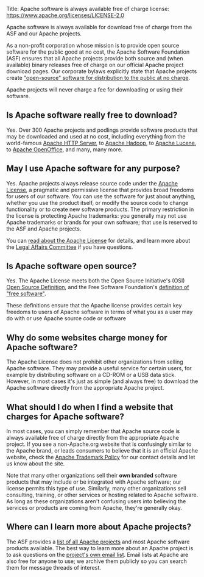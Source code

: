 Title:     Apache software is always available free of charge
license: https://www.apache.org/licenses/LICENSE-2.0

Apache software is always available for download free of charge from the ASF and our Apache projects.

As a non-profit corporation whose mission is to provide open source software for the public good at no cost, the Apache Software Foundation (ASF) ensures that 
all Apache projects provide both source and (when available) binary releases free of charge on our official Apache project download pages. 
Our corporate bylaws explicitly state that Apache projects create ["open-source" software for distribution to the public at no charge][7]. 

Apache projects will never charge a fee for downloading or using their software.  

## Is Apache software really free to download? ##

Yes.  Over 300 Apache projects and podlings provide software products that may be 
downloaded and used at no cost, including everything from the world-famous 
[Apache HTTP Server][1], to [Apache Hadoop][2], to [Apache Lucene][3], 
to [Apache OpenOffice][4], and many, many more.

## May I use Apache software for any purpose? ##

Yes.  Apache projects always release source code under the [Apache License][5], a 
pragmatic and permissive license that provides broad freedoms for 
users of our software.  You can use the software for just about anything, whether you 
use the product itself, or modify the source code to change 
functionality or to create new software products.  The primary restriction in the license is 
protecting Apache trademarks: you generally may not use Apache trademarks or brands for 
your own software; that use is reserved to the ASF and Apache projects.

You can [read about the Apache License](/licenses/) for details, and 
learn more about the [Legal Affairs Committee](/legal/) if you have questions.

## Is Apache software open source? ##

Yes.  The Apache License meets both the Open Source Initiative's (OSI) 
[Open Source Definition](http://www.opensource.org/docs/osd), and the 
Free Software Foundation's [definition of "free software"](https://www.gnu.org/licenses/license-list.html#apache2).

These definitions ensure that the Apache license provides certain key freedoms to users of Apache 
software in terms of what you as a user may do with or use Apache source code or software

## Why do some websites charge money for Apache software? ##

The Apache License does not prohibit other organizations from selling Apache software.  They may provide a useful 
service for certain users, for example by distributing software on a CD-ROM or a USB data stick.  However, in most cases it's just as simple (and always free)
to download the Apache software directly from the appropriate Apache project.

## What should I do when I find a website that charges for Apache software? ##

In most cases, you can simply remember that Apache source code is always 
available free of charge directly from the appropriate Apache project.  If 
you see a non-Apache.org website that is confusingly similar to the Apache 
brand, or leads consumers to believe that it is an official Apache website,
check the [Apache Trademark Policy](/foundation/marks/) for our contact details and let us know about the site.

Note that many other organizations sell their **own branded** software products 
that may include or be integrated with Apache software; our license permits this type of use.  Similarly, many other organizations sell 
consulting, training, or other services or hosting related to Apache software.
As long as these organizations aren't confusing users into believing the 
services or products are coming from Apache, they're generally okay.

## Where can I learn more about Apache projects? ##

The ASF provides a [list of all Apache projects][6] and most Apache software 
products available.  The best way to learn more about an Apache project is to ask 
questions on the [project's own email list](/foundation/getinvolved.html).
Email lists at Apache are also free for anyone to use; we archive them publicly so you can search them for message threads of interest.


  [1]: http://httpd.apache.org/
  [2]: http://hadoop.apache.org/
  [3]: http://lucene.apache.org/
  [4]: http://www.openoffice.org/
  [5]: http://www.apache.org/licenses/
  [6]: http://projects.apache.org/
  [7]: http://www.apache.org/foundation/bylaws.html#6.3
